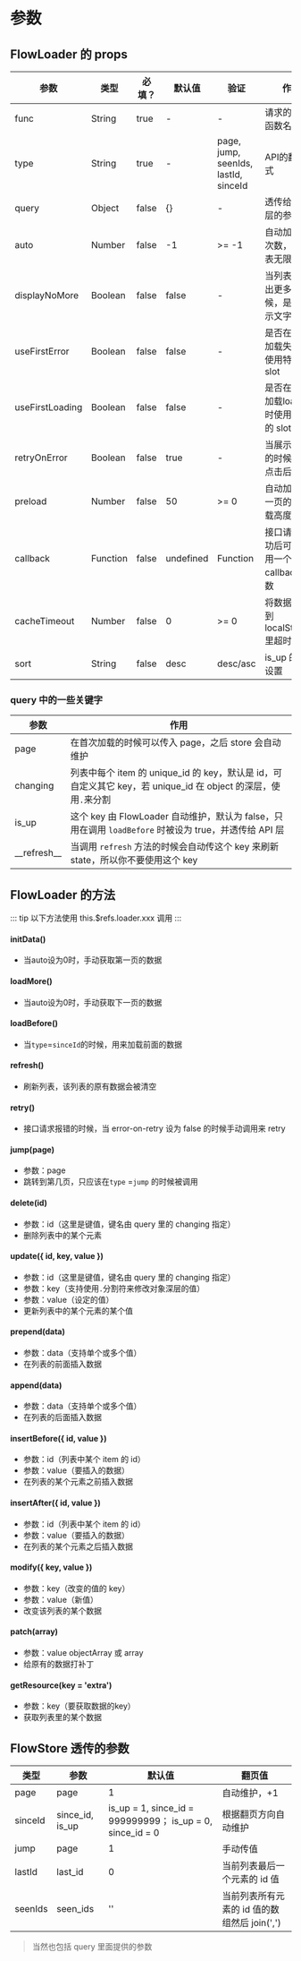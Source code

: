 # 参数

## FlowLoader 的 props
| 参数 | 类型 | 必填？ | 默认值 | 验证 | 作用 |
| --- | --- | --- | --- | --- | --- |
| func | String | true | - | - | 请求的 API 函数名 |
| type | String | true | - | page, jump, seenIds, lastId, sinceId | API的翻页方式 |
| query | Object | false | {} | - | 透传给 API 层的参数 |
| auto | Number | false | -1 | >= -1 | 自动加载的次数，-1 代表无限加载 |
| displayNoMore | Boolean | false | false | - | 当列表刷不出更多的时候，是否展示文字提示 |
| useFirstError | Boolean | false | false | - | 是否在首次加载失败时使用特殊的 slot |
| useFirstLoading | Boolean | false | false | - | 是否在首次加载loading时使用特殊的 slot |
| retryOnError | Boolean | false | true | - | 当展示 error 的时候是否点击后重试 |
| preload | Number | false | 50 | >= 0 | 自动加载下一页的预加载高度（px） |
| callback | Function | false | undefined | Function | 接口请求成功后可以调用一个 callback 函数 |
| cacheTimeout | Number | false | 0 | >= 0 | 将数据缓存到 localStorage 里超时的 ms |
| sort | String | false | desc | desc/asc | is_up 的行为设置 |

### query 中的一些关键字
| 参数 | 作用 |
| --- | --- |
| page | 在首次加载的时候可以传入 page，之后 store 会自动维护 |
| changing | 列表中每个 item 的 unique_id 的 key，默认是 id，可自定义其它 key，若 unique_id 在 object 的深层，使用`.`来分割 |
| is_up | 这个 key 由 FlowLoader 自动维护，默认为 false，只用在调用 `loadBefore` 时被设为 true，并透传给 API 层 |
| \_\_refresh\_\_ | 当调用 `refresh` 方法的时候会自动传这个 key 来刷新 state，所以你不要使用这个 key |

## FlowLoader 的方法

::: tip
以下方法使用 this.$refs.loader.xxx 调用
:::

#### initData()
- 当auto设为0时，手动获取第一页的数据

#### loadMore()
- 当auto设为0时，手动获取下一页的数据

#### loadBefore()
- 当`type`=`sinceId`的时候，用来加载前面的数据

#### refresh()
- 刷新列表，该列表的原有数据会被清空

#### retry()
- 接口请求报错的时候，当 error-on-retry 设为 false 的时候手动调用来 retry

#### jump(page)
- 参数：page
- 跳转到第几页，只应该在`type` =`jump` 的时候被调用

#### delete(id)
- 参数：id（这里是键值，键名由 query 里的 changing 指定）
- 删除列表中的某个元素

#### update({ id, key, value })
- 参数：id（这里是键值，键名由 query 里的 changing 指定）
- 参数：key（支持使用`.`分割符来修改对象深层的值）
- 参数：value（设定的值）
- 更新列表中的某个元素的某个值

#### prepend(data)
- 参数：data（支持单个或多个值）
- 在列表的前面插入数据

#### append(data)
- 参数：data（支持单个或多个值）
- 在列表的后面插入数据

#### insertBefore({ id, value })
- 参数：id（列表中某个 item 的 id）
- 参数：value（要插入的数据）
- 在列表的某个元素之前插入数据

#### insertAfter({ id, value })
- 参数：id（列表中某个 item 的 id）
- 参数：value（要插入的数据）
- 在列表的某个元素之后插入数据

#### modify({ key, value })
- 参数：key（改变的值的 key）
- 参数：value（新值）
- 改变该列表的某个数据

#### patch(array)
- 参数：value objectArray 或 array
- 给原有的数据打补丁

#### getResource(key = 'extra')
- 参数：key（要获取数据的key）
- 获取列表里的某个数据

## FlowStore 透传的参数
| 类型 | 参数 | 默认值 | 翻页值 |
| --- | --- | --- | --- |
| page | page | 1 | 自动维护，+1 |
| sinceId | since_id, is_up | is_up = 1, since_id = 999999999； is_up = 0, since_id = 0 | 根据翻页方向自动维护 |
| jump | page | 1 | 手动传值 |
| lastId | last_id | 0 | 当前列表最后一个元素的 id 值 |
| seenIds | seen_ids | '' | 当前列表所有元素的 id 值的数组然后 join(',') |

> 当然也包括 query 里面提供的参数
